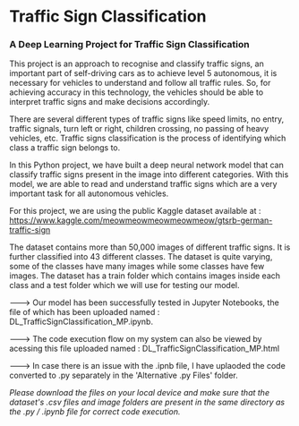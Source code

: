 # Traffic Sign Classification
### A Deep Learning Project for Traffic Sign Classification

This project is an approach to recognise and classify traffic signs, an important part of self-driving cars as to achieve level 5 autonomous, it is necessary for vehicles to understand and follow all traffic rules. So, for achieving accuracy in this technology, the vehicles should be able to interpret traffic signs and make decisions accordingly.

There are several different types of traffic signs like speed limits, no entry, traffic signals, turn left or right, children crossing, no passing of heavy vehicles, etc. Traffic signs classification is the process of identifying which class a traffic sign belongs to.

In this Python project, we have built a deep neural network model that can classify traffic signs present in the image into different categories. With this model, we are able to read and understand traffic signs which are a very important task for all autonomous vehicles.

For this project, we are using the public Kaggle dataset available at  : https://www.kaggle.com/meowmeowmeowmeowmeow/gtsrb-german-traffic-sign

The dataset contains more than 50,000 images of different traffic signs. It is further classified into 43 different classes. The dataset is quite varying, some of the classes have many images while some classes have few images. The dataset has a train folder which contains images inside each class and a test folder which we will use for testing our model.

---> Our model has been successfully tested in Jupyter Notebooks, the file of which has been uploaded named : DL_TrafficSignClassification_MP.ipynb.

---> The code execution flow on my system can also be viewed by acessing this file uploaded named : DL_TrafficSignClassification_MP.html

---> In case there is an issue with the .ipnb file, I have uplaoded the code converted to .py separately in the 'Alternative .py Files' folder.

*Please download the files on your local device and make sure that the dataset's .csv files and image folders are present in the same directory as the .py / .ipynb file for correct code execution.*
